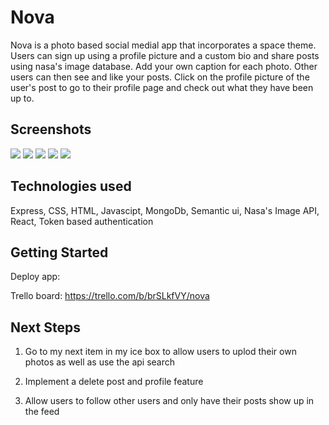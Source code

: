 # Nova

Nova is a photo based social medial app that incorporates a space theme. Users can sign up using a profile picture and a custom bio and share posts using nasa's image database. Add your own caption for each photo. Other users can then see and like your posts. Click on the profile picture of the user's post to go to their profile page and check out what they have been up to.

## Screenshots
<img src="https://i.imgur.com/0P1oXkh.jpg">
<img src="https://i.imgur.com/CZcCMqD.jpg">
<img src="https://i.imgur.com/YftLnUm.jpg">
<img src="https://imgur.com/UNjyB4B">
<img src="https://i.imgur.com/j3NNlKJ.jpg">

## Technologies used 
Express, CSS, HTML, Javascipt, MongoDb, Semantic ui, Nasa's Image API, React, Token based authentication

## Getting Started
Deploy app:


Trello board:
https://trello.com/b/brSLkfVY/nova


## Next Steps 
1. Go to my next item in my ice box to allow users to uplod their own photos as well as use the api search

2. Implement a delete post and profile feature

3. Allow users to follow other users and only have their posts show up in the feed